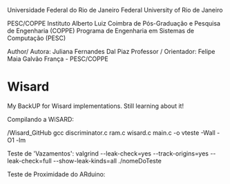 Universidade Federal do Rio de Janeiro
Federal University of Rio de Janeiro

PESC/COPPE
Instituto Alberto Luiz Coimbra de Pós-Graduação e Pesquisa de Engenharia (COPPE)
Programa de Engenharia em Sistemas de Computação (PESC)


Author/ Autora: Juliana Fernandes Dal Piaz
Professor / Orientador: Felipe Maia Galvão França - PESC/COPPE

# Wisard

My BackUP for Wisard implementations. Still learning about it!


Compilando a WiSARD:

/Wisard_GitHub
gcc discriminator.c ram.c wisard.c main.c -o vteste -Wall -O1 -lm

Teste de 'Vazamentos':
valgrind --leak-check=yes --track-origins=yes --leak-check=full --show-leak-kinds=all ./nomeDoTeste

Teste de Proximidade do ARduino:

